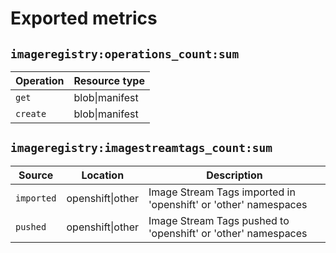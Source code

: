 # Exported metrics

## `imageregistry:operations_count:sum`

| Operation | Resource type  |
| --------- | -------------- |
| `get`     | blob\|manifest |
| `create`  | blob\|manifest |

## `imageregistry:imagestreamtags_count:sum`

| Source     | Location         | Description                                                     |
| ---------- | ---------------- | --------------------------------------------------------------- |
| `imported` | openshift\|other | Image Stream Tags imported in 'openshift' or 'other' namespaces |
| `pushed`   | openshift\|other | Image Stream Tags pushed to 'openshift' or 'other' namespaces   |
